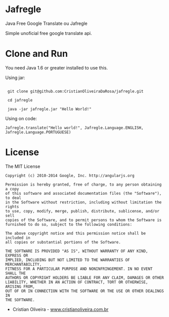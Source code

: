 Jafregle
=====================

Java Free Google Translate ou Jafregle

Simple unoficial free google translate api.

Clone and Run
====

You need Java 1.6 or greater installed to use this.

Using jar:
```
 
 git clone git@github.com:CristianOliveiraDaRosa/jafregle.git

 cd jafregle

 java -jar jafregle.jar "Hello World!"

```
Using on code:
```
Jafregle.translate("Hello world!", Jafregle.Language.ENGLISH, Jafregle.Language.PORTUGUESE)

```

License
====
  The MIT License

	Copyright (c) 2010-2014 Google, Inc. http://angularjs.org

	Permission is hereby granted, free of charge, to any person obtaining a copy
	of this software and associated documentation files (the "Software"), to deal
	in the Software without restriction, including without limitation the rights
	to use, copy, modify, merge, publish, distribute, sublicense, and/or sell
	copies of the Software, and to permit persons to whom the Software is
	furnished to do so, subject to the following conditions:

	The above copyright notice and this permission notice shall be included in
	all copies or substantial portions of the Software.

	THE SOFTWARE IS PROVIDED "AS IS", WITHOUT WARRANTY OF ANY KIND, EXPRESS OR
	IMPLIED, INCLUDING BUT NOT LIMITED TO THE WARRANTIES OF MERCHANTABILITY,
	FITNESS FOR A PARTICULAR PURPOSE AND NONINFRINGEMENT. IN NO EVENT SHALL THE
	AUTHORS OR COPYRIGHT HOLDERS BE LIABLE FOR ANY CLAIM, DAMAGES OR OTHER
	LIABILITY, WHETHER IN AN ACTION OF CONTRACT, TORT OR OTHERWISE, ARISING FROM,
	OUT OF OR IN CONNECTION WITH THE SOFTWARE OR THE USE OR OTHER DEALINGS IN
	THE SOFTWARE.
 
  * Cristian Oliveira - www.cristianoliveira.com.br


